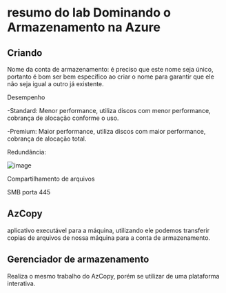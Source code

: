 # resumo do lab Dominando o Armazenamento na Azure

## Criando

Nome da conta de armazenamento: é preciso que este nome seja único, portanto é bom ser bem específico ao criar o nome para garantir que ele não seja igual a outro já existente.

Desempenho

  -Standard: Menor performance, utiliza discos com menor performance, cobrança de alocação conforme o uso.

  -Premium: Maior performance, utiliza discos com maior performance, cobrança de alocação total.

  Redundância:

  ![image](https://github.com/user-attachments/assets/28354350-972c-4a2f-9f7d-2294d0398eb5)

Compartilhamento de arquivos

SMB porta 445

## AzCopy

aplicativo executável para a máquina, utilizando ele podemos transferir copias de arquivos de nossa máquina para a conta de armazenamento.

## Gerenciador de armazenamento

Realiza o mesmo trabalho do AzCopy, porém se utilizar de uma plataforma interativa.
